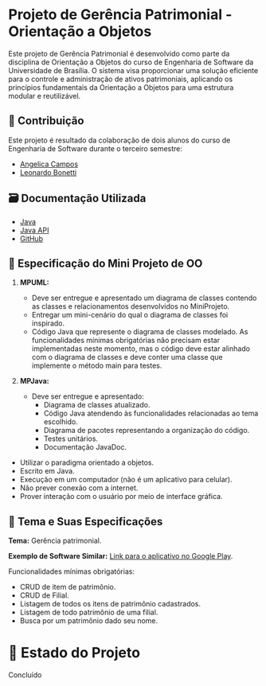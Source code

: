 # Projeto de Gerência Patrimonial - Orientação a Objetos

Este projeto de Gerência Patrimonial é desenvolvido como parte da disciplina de Orientação a Objetos do curso de Engenharia de Software da Universidade de Brasília. O sistema visa proporcionar uma solução eficiente para o controle e administração de ativos patrimoniais, aplicando os princípios fundamentais da Orientação a Objetos para uma estrutura modular e reutilizável.

## 👥 Contribuição

Este projeto é resultado da colaboração de dois alunos do curso de Engenharia de Software durante o terceiro semestre:

- [Angelica Campos](https://github.com/angelicaccampos)
- [Leonardo Bonetti](https://github.com/LeoFacB)

## 🗃 Documentação Utilizada
- [Java](https://docs.oracle.com/en/java/javase/21/)
- [Java API](https://docs.oracle.com/javase/8/docs/api/)
- [GitHub](https://docs.github.com/pt)

## 📑 Especificação do Mini Projeto de OO

1. **MPUML:**
   - Deve ser entregue e apresentado um diagrama de classes contendo as classes e relacionamentos desenvolvidos no MiniProjeto.
   - Entregar um mini-cenário do qual o diagrama de classes foi inspirado.
   - Código Java que represente o diagrama de classes modelado. As funcionalidades mínimas obrigatórias não precisam estar implementadas neste momento, mas o código deve estar alinhado com o diagrama de classes e deve conter uma classe que implemente o método main para testes.

2. **MPJava:**
   - Deve ser entregue e apresentado:
     - Diagrama de classes atualizado.
     - Código Java atendendo às funcionalidades relacionadas ao tema escolhido.
     - Diagrama de pacotes representando a organização do código.
     - Testes unitários.
     - Documentação JavaDoc.

- Utilizar o paradigma orientado a objetos.
- Escrito em Java.
- Execução em um computador (não é um aplicativo para celular).
- Não prever conexão com a internet.
- Prover interação com o usuário por meio de interface gráfica.

## 📝 Tema e Suas Especificações

**Tema:** Gerência patrimonial.

**Exemplo de Software Similar:** [Link para o aplicativo no Google Play](https://play.google.com/store/apps/details?id=infinito.superinventario).

Funcionalidades mínimas obrigatórias:
- CRUD de item de patrimônio.
- CRUD de Filial.
- Listagem de todos os itens de patrimônio cadastrados.
- Listagem de todo patrimônio de uma filial.
- Busca por um patrimônio dado seu nome.

# 📍 Estado do Projeto
Concluído
